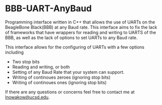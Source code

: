# BBB-UART-AnyBaud
Programming interface written in C++ that allows the use of UARTs on the BeagleBone Black(BBB) at any Baud rate.
This interface aims to fix the lack of frameworks that have wrappers for reading and writing to UARTS of the BBB, as well as the lack of options to set UARTs to any Baud rate. 

This interface allows for the configuring of UARTs with a few options including 
- Two stop bits
- Reading and writing, or both
- Setting of any Baud Rate that your system can support. 
- Writing of continoues zeroes (ignoring stop bits)
- Writing of continoues ones (ignoring stop bits)

If there are any questions or concerns feel free to contact me at lnowakow@ucsd.edu. 
